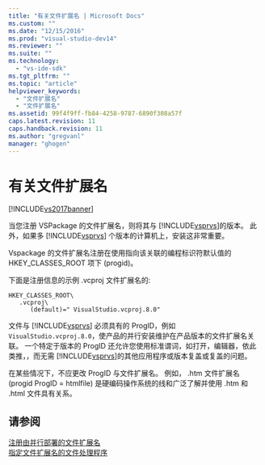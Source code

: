 ```yaml
---
title: "有关文件扩展名 | Microsoft Docs"
ms.custom: ""
ms.date: "12/15/2016"
ms.prod: "visual-studio-dev14"
ms.reviewer: ""
ms.suite: ""
ms.technology: 
  - "vs-ide-sdk"
ms.tgt_pltfrm: ""
ms.topic: "article"
helpviewer_keywords: 
  - "文件扩展名"
  - "文件扩展名"
ms.assetid: 99f4f9ff-fb84-4258-9787-6890f308a57f
caps.latest.revision: 11
caps.handback.revision: 11
ms.author: "gregvanl"
manager: "ghogen"
---
```

# 有关文件扩展名
[!INCLUDE[vs2017banner](../code-quality/includes/vs2017banner.md)]

当您注册 VSPackage 的文件扩展名，则将其与 [!INCLUDE[vsprvs](../code-quality/includes/vsprvs_md.md)]的版本。  此外，如果多 [!INCLUDE[vsprvs](../code-quality/includes/vsprvs_md.md)] 个版本的计算机上，安装这非常重要。  
  
 Vspackage 的文件扩展名注册在使用指向该关联的编程标识符默认值的 HKEY\_CLASSES\_ROOT 项下 \(progid\)。  
  
 下面是注册信息的示例 .vcproj 文件扩展名的:  
  
```  
HKEY_CLASSES_ROOT\  
   .vcproj\  
      (default)=" VisualStudio.vcproj.8.0"   
```  
  
 文件与 [!INCLUDE[vsprvs](../code-quality/includes/vsprvs_md.md)] 必须具有的 ProgID，例如 `VisualStudio.vcproj.8.0`，使产品的并行安装维护在产品版本的文件扩展名关联。  一个特定于版本的 ProgID 还允许您使用标准谓词，如打开，编辑器，依此类推，，而无需 [!INCLUDE[vsprvs](../code-quality/includes/vsprvs_md.md)]的其他应用程序或版本复盖或复盖的问题。  
  
 在某些情况下，不应更改 ProgID 与文件扩展名。  例如， .htm 文件扩展名 \(progid ProgID \= htmlfile\) 是硬编码操作系统的线和广泛了解并使用 .htm 和 .html 文件具有关系。  
  
## 请参阅  
 [注册由并行部署的文件扩展名](../extensibility/registering-file-name-extensions-for-side-by-side-deployments.md)   
 [指定文件扩展名的文件处理程序](../extensibility/specifying-file-handlers-for-file-name-extensions.md)